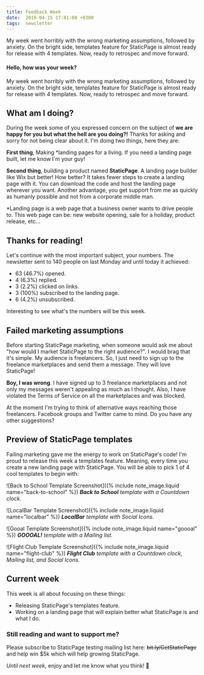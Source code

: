 ```yaml
---
title: Feedback Week
date:  2019-04-15 17:01:00 +0300
tags:  newsletter
---
```


My week went horribly with the wrong marketing assumptions, followed by anxiety. On the bright side, templates feature for StaticPage is almost ready for release with 4 templates. Now, ready to retrospec and move forward.

<!-- more -->

#### Hello, how was your week?

My week went horribly with the wrong marketing assumptions, followed by anxiety. On the bright side, templates feature for StaticPage is almost ready for release with 4 templates. Now, ready to retrospec and move forward.

## What am I doing?

During the week some of you expressed concern on the subject of **we are happy for you but what the hell are you doing?!** Thanks for asking and sorry for not being clear about it. I'm doing two things, here they are:

**First thing**, Making *landing pages for a living. If you need a landing page built, let me know I'm your guy!

**Second thing**, building a product named **StaticPage**. A landing page builder like Wix but better! How better? It takes fewer steps to create a landing page with it. You can download the code and host the landing page wherever you want. Another advantage, you get support from me as quickly as humanly possible and not from a corporate middle man.

*Landing page is a web page that a business owner wants to drive people to. This web page can be: new website opening, sale for a holiday, product release, etc...

## Thanks for reading!

Let's continue with the most important subject, your numbers. The newsletter sent to 140 people on last Monday and until today it achieved:

- 63 (46.7%) opened.
- 4 (6.3%) replied.
- 3 (2.2%) clicked on links.
- 3 (100%) subscribed to the landing page.
- 6 (4.2%) unsubscribed.

Interesting to see what's the numbers will be this week.

## Failed marketing assumptions

Before starting StaticPage marketing, when someone would ask me about "how would I market StaticPage to the right audience?". I would brag that it's simple. My audience is freelancers. So, I just need to sign up to the freelance marketplaces and send them a message. They will love StaticPage!

**Boy, I was wrong**. I have signed up to 3 freelance marketplaces and not only my messages weren't appealing as much as I thought. Also, I have violated the Terms of Service on all the marketplaces and was blocked.

At the moment I'm trying to think of alternative ways reaching those freelancers. Facebook groups and Twitter came to mind. Do you have any other suggestions?

## Preview of StaticPage templates

Failing marketing gave me the energy to work on StaticPage's code! I'm proud to release this week a templates feature. Meaning, every time you create a new landing page with StaticPage. You will be able to pick 1 of 4 cool templates to begin with:

![Back to School Template Screenshot]({% include note_image.liquid name="back-to-school" %})
***Back to School** template with a Countdown clock.*

![LocalBar Template Screenshot]({% include note_image.liquid name="localbar" %})
***LocalBar** template with Social Icons.*

![Gooal Template Screenshot]({% include note_image.liquid name="goooal" %})
***GOOOAL!** template with a Mailing list.*

![Flight Club Template Screenshot]({% include note_image.liquid name="flight-club" %})
***Flight Club** template with a Countdown clock, Mailing list, and Social Icons.*

## Current week

This week is all about focusing on these things:

- Releasing StaticPage's templates feature.
- Working on a landing page that will explain better what StaticPage is and what I do.

### Still reading and want to support me?
Please subscribe to StaticPage testing mailing list here: ~~bit.ly/GetStaticPage~~ and help win $5k which will help growing StaticPage.

*Until next week*, enjoy and let me know what you think! 🙌
